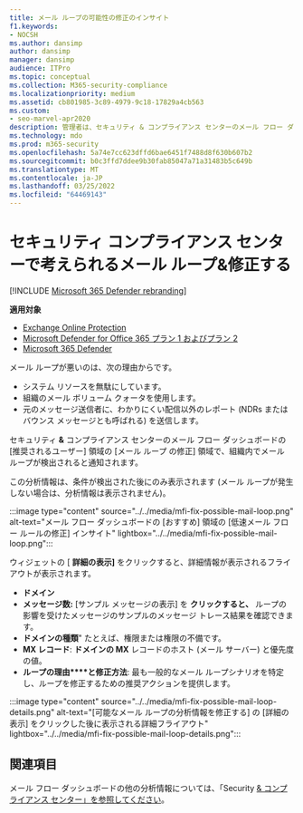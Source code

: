 ```yaml
---
title: メール ループの可能性の修正のインサイト
f1.keywords:
- NOCSH
ms.author: dansimp
author: dansimp
manager: dansimp
audience: ITPro
ms.topic: conceptual
ms.collection: M365-security-compliance
ms.localizationpriority: medium
ms.assetid: cb801985-3c89-4979-9c18-17829a4cb563
ms.custom:
- seo-marvel-apr2020
description: 管理者は、セキュリティ & コンプライアンス センターのメール フロー ダッシュボードで[メール ループの修正] インサイトを使用して、組織内のメール ループを特定して修正する方法について説明します。
ms.technology: mdo
ms.prod: m365-security
ms.openlocfilehash: 5a74e7cc623dffd6bae6451f7488d8f630b607b2
ms.sourcegitcommit: b0c3ffd7ddee9b30fab85047a71a31483b5c649b
ms.translationtype: MT
ms.contentlocale: ja-JP
ms.lasthandoff: 03/25/2022
ms.locfileid: "64469143"
---
```

# <a name="fix-possible-mail-loop-insight-in-the-security--compliance-center"></a>セキュリティ コンプライアンス センターで考えられるメール ループ&修正する

[!INCLUDE [Microsoft 365 Defender rebranding](../includes/microsoft-defender-for-office.md)]

**適用対象**
- [Exchange Online Protection](exchange-online-protection-overview.md)
- [Microsoft Defender for Office 365 プラン 1 およびプラン 2](defender-for-office-365.md)
- [Microsoft 365 Defender](../defender/microsoft-365-defender.md)

メール ループが悪いのは、次の理由からです。

- システム リソースを無駄にしています。
- 組織のメール ボリューム クォータを使用します。
- 元のメッセージ送信者に、わかりにくい配信以外のレポート (NDRs またはバウンス メッセージとも呼ばれる) を送信します。

セキュリティ **&** コンプライアンス センターのメール フロー ダッシュボードの [推奨されるユーザー] [](mail-flow-insights-v2.md) 領域の [メール ループ [](https://protection.office.com)の修正] 領域で、組織内でメール ループが検出されると通知されます。

この分析情報は、条件が検出された後にのみ表示されます (メール ループが発生しない場合は、分析情報は表示されません)。

:::image type="content" source="../../media/mfi-fix-possible-mail-loop.png" alt-text="メール フロー ダッシュボードの [おすすめ] 領域の [低速メール フロー ルールの修正] インサイト" lightbox="../../media/mfi-fix-possible-mail-loop.png":::

ウィジェットの [ **詳細の表示]** をクリックすると、詳細情報が表示されるフライアウトが表示されます。

- **ドメイン**
- **メッセージ数:** [サンプル メッセージの表示] を **クリックすると、** ループの影響を受けたメッセージのサンプルのメッセージ トレース結果を確認できます。[](message-trace-scc.md)
- **ドメインの種類**" たとえば、権限または権限の不備です。
- **MX レコード**: **ドメインの MX** レコードのホスト (メール サーバー) と優先度の値。
- **ループの理由****と修正方法**: 最も一般的なメール ループシナリオを特定し、ループを修正するための推奨アクションを提供します。

:::image type="content" source="../../media/mfi-fix-possible-mail-loop-details.png" alt-text="[可能なメール ループの分析情報を修正する] の [詳細の表示] をクリックした後に表示される詳細フライアウト" lightbox="../../media/mfi-fix-possible-mail-loop-details.png":::

## <a name="see-also"></a>関連項目

メール フロー ダッシュボードの他の分析情報については、「Security [& コンプライアンス センター」を参照してください](mail-flow-insights-v2.md)。
